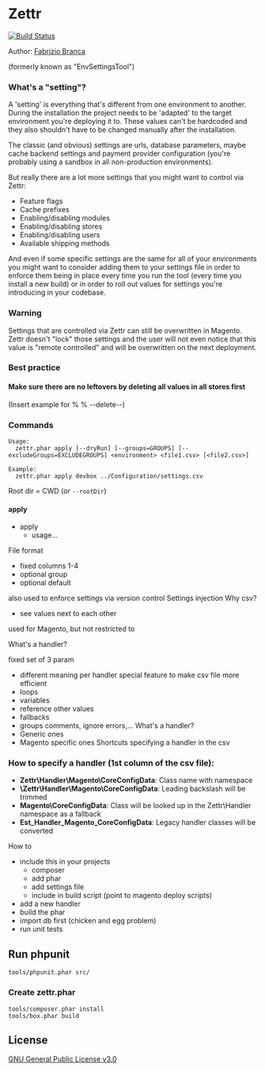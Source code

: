 # Zettr

[![Build Status](https://travis-ci.org/AOEpeople/zettr.svg)](https://travis-ci.org/AOEpeople/zettr)

Author: [Fabrizio Branca](https://twitter.com/fbrnc)

(formerly known as "EnvSettingsTool")

### What's a "setting"?

A 'setting' is everything that's different from one environment to another. During the installation the project needs to 
be 'adapted' to the target environment you're deploying it to. These values can't be hardcoded and they also shouldn't 
have to be changed manually after the installation.

The classic (and obvious) settings are urls, database parameters, maybe cache backend settings and payment provider 
configuration (you're probably using a sandbox in all non-production environments).

But really there are a lot more settings that you might want to control via Zettr:
- Feature flags
- Cache prefixes
- Enabling/disabling modules
- Enabling/disabling stores
- Enabling/disabling users
- Available shipping methods

And even if some specific settings are the same for all of your environments you might want to consider adding them to 
your settings file in order to enforce them being in place every time you run the tool (every time you install a new build)
or in order to roll out values for settings you're introducing in your codebase.

### Warning

Settings that are controlled via Zettr can still be overwritten in Magento. Zettr doesn't "lock" those settings and the
user will not even notice that this value is "remote controlled" and will be overwritten on the next deployment.
 
### Best practice

#### Make sure there are no leftovers by deleting all values in all stores first

(Insert example for % % --delete--)

### Commands

```
Usage:
  zettr.phar apply [--dryRun] [--groups=GROUPS] [--excludeGroups=EXCLUDEGROUPS] <environment> <file1.csv> [<file2.csv>]

Example:
  zettr.phar apply devbox ../Configuration/settings.csv
```

Root dir = CWD (or `--rootDir`)


#### apply
- apply
  - usage...

File format
- fixed columns 1-4
- optional group
- optional default

also used to enforce settings via version control
Settings injection
Why csv?
- see values next to each other

used for Magento, but not restricted to

What's a handler?

fixed set of 3 param 
- different meaning per handler
special feature to make csv file more efficient
- loops
- variables
- reference other values
- fallbacks
- groups
comments,
ignore errors,...
What's a handler?
- Generic ones
- Magento specific ones
Shortcuts specifying a handler in the csv

### How to specify a handler (1st column of the csv file):
- **Zettr\Handler\Magento\CoreConfigData**: Class name with namespace
- **\Zettr\Handler\Magento\CoreConfigData**: Leading backslash will be trimmed
- **Magento\CoreConfigData**: Class will be looked up in the Zettr\Handler namespace as a fallback
- **Est_Handler_Magento_CoreConfigData**: Legacy handler classes will be converted

How to 
- include this in your projects
  - composer
  - add phar
  - add settings file
  - include in build script (point to magento deploy scripts)
- add a new handler
- build the phar
- import db first (chicken and egg problem)
- run unit tests

## Run phpunit

```
tools/phpunit.phar src/
```
 
### Create zettr.phar

```
tools/composer.phar install
tools/box.phar build
```

## License

[GNU General Public License v3.0](http://choosealicense.com/licenses/gpl-3.0/)
